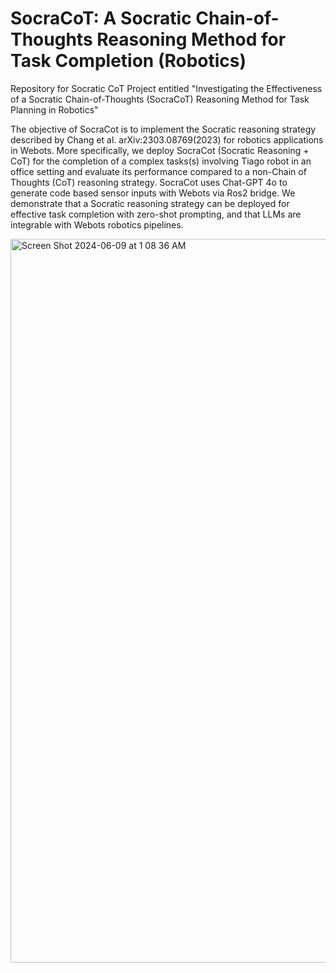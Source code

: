 # SocraCoT: A Socratic Chain-of-Thoughts Reasoning Method for Task Completion (Robotics)

Repository for Socratic CoT Project entitled "Investigating the Effectiveness of a Socratic Chain-of-Thoughts (SocraCoT) Reasoning Method for Task Planning in Robotics"

The objective of SocraCot is to implement the Socratic reasoning strategy described by Chang et al. arXiv:2303.08769(2023) for robotics applications in Webots. More specifically, we deploy SocraCot (Socratic Reasoning + CoT) for the completion of a complex tasks(s) involving Tiago robot in an office setting and evaluate its performance compared to a non-Chain of Thoughts (CoT) reasoning strategy. SocraCot uses Chat-GPT 4o to generate code based sensor inputs with Webots via Ros2 bridge. We demonstrate that a Socratic reasoning strategy can be deployed for effective task completion with zero-shot prompting, and that LLMs are integrable with Webots robotics pipelines. 


<img width="1158" alt="Screen Shot 2024-06-09 at 1 08 36 AM" src="https://github.com/CharlesXu1124/Socracot/assets/152748112/04224443-7c71-4c97-aa57-e13ce06aca37">
